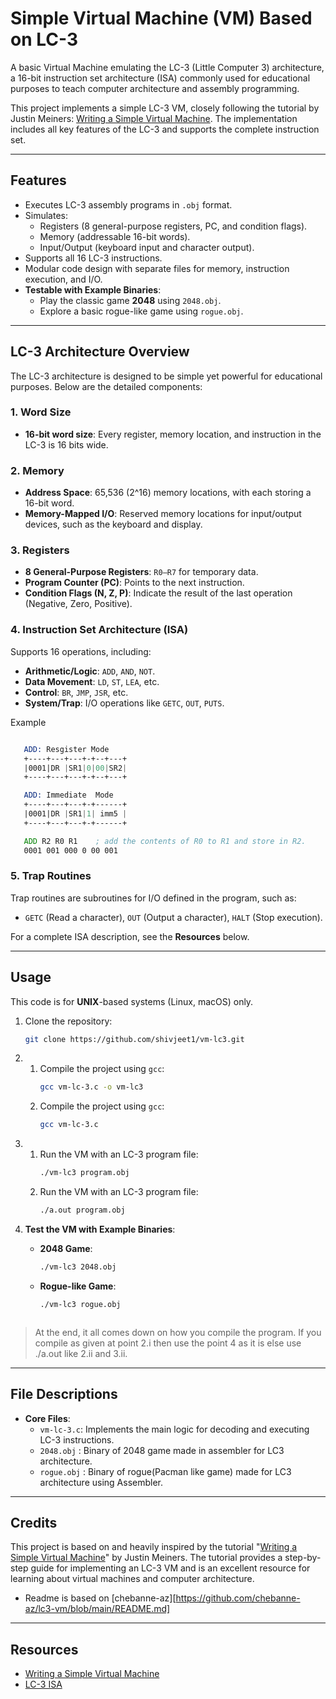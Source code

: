 # Simple Virtual Machine (VM) Based on LC-3

A basic Virtual Machine emulating the LC-3 (Little Computer 3) architecture, a 16-bit instruction set architecture (ISA) commonly used for educational purposes to teach computer architecture and assembly programming.

This project implements a simple LC-3 VM, closely following the tutorial by Justin Meiners: [Writing a Simple Virtual Machine](https://www.jmeiners.com/lc3-vm/). The implementation includes all key features of the LC-3 and supports the complete instruction set.

---

## Features

- Executes LC-3 assembly programs in `.obj` format.
- Simulates:
  - Registers (8 general-purpose registers, PC, and condition flags).
  - Memory (addressable 16-bit words).
  - Input/Output (keyboard input and character output).
- Supports all 16 LC-3 instructions.
- Modular code design with separate files for memory, instruction execution, and I/O.
- **Testable with Example Binaries**:
  - Play the classic game **2048** using `2048.obj`.
  - Explore a basic rogue-like game using `rogue.obj`.

---

## LC-3 Architecture Overview

The LC-3 architecture is designed to be simple yet powerful for educational purposes. Below are the detailed components:

### **1. Word Size**
- **16-bit word size**: Every register, memory location, and instruction in the LC-3 is 16 bits wide.
  
### **2. Memory**
- **Address Space**: 65,536 (2^16) memory locations, with each storing a 16-bit word.
- **Memory-Mapped I/O**: Reserved memory locations for input/output devices, such as the keyboard and display.

### **3. Registers**
- **8 General-Purpose Registers**: `R0–R7` for temporary data.
- **Program Counter (PC)**: Points to the next instruction.
- **Condition Flags (N, Z, P)**: Indicate the result of the last operation (Negative, Zero, Positive).

### **4. Instruction Set Architecture (ISA)**
Supports 16 operations, including:
- **Arithmetic/Logic**: `ADD`, `AND`, `NOT`.
- **Data Movement**: `LD`, `ST`, `LEA`, etc.
- **Control**: `BR`, `JMP`, `JSR`, etc.
- **System/Trap**: I/O operations like `GETC`, `OUT`, `PUTS`.

Example 
```asm

   ADD: Resgister Mode
   +----+---+---+-+--+---+
   |0001|DR |SR1|0|00|SR2|
   +----+---+---+-+--+---+

   ADD: Immediate  Mode
   +----+---+---+-+------+
   |0001|DR |SR1|1| imm5 |
   +----+---+---+-+------+

   ADD R2 R0 R1    ; add the contents of R0 to R1 and store in R2.
   0001 001 000 0 00 001
```

### **5. Trap Routines**
Trap routines are subroutines for I/O defined in the program, such as:
- `GETC` (Read a character), `OUT` (Output a character), `HALT` (Stop execution).

For a complete ISA description, see the **Resources** below.

---

## Usage
This code is for **UNIX**-based systems (Linux, macOS) only.

1. Clone the repository:
   ```bash
   git clone https://github.com/shivjeet1/vm-lc3.git 
   ```

2.  1. Compile the project using `gcc`:
        ```bash
        gcc vm-lc-3.c -o vm-lc3
        ```
    2. Compile the project using `gcc`:
        ```bash
        gcc vm-lc-3.c
        ```

3.  1. Run the VM with an LC-3 program file:
       ```bash
       ./vm-lc3 program.obj
       ```
    2. Run the VM with an LC-3 program file:
       ```bash
       ./a.out program.obj
       ```

4. **Test the VM with Example Binaries**:
   - **2048 Game**:
     ```bash
     ./vm-lc3 2048.obj
     ```
   - **Rogue-like Game**:
     ```bash
     ./vm-lc3 rogue.obj
     ```
    ```[!NOTE]
> At the end, it all comes down on how you compile the program.
> If you compile as given at point 2.i then use the point 4 as it is else use ./a.out like 2.ii and 3.ii.
     
---

## File Descriptions

- **Core Files**:
  - `vm-lc-3.c`: Implements the main logic for decoding and executing LC-3 instructions.
  - `2048.obj` : Binary of 2048 game made in assembler for LC3 architecture.
  - `rogue.obj` : Binary of rogue(Pacman like game) made for LC3 architecture using Assembler.

---

## Credits

This project is based on and heavily inspired by the tutorial "[Writing a Simple Virtual Machine](https://www.jmeiners.com/lc3-vm/)" by Justin Meiners. The tutorial provides a step-by-step guide for implementing an LC-3 VM and is an excellent resource for learning about virtual machines and computer architecture.

- Readme is based on [chebanne-az][https://github.com/chebanne-az/lc3-vm/blob/main/README.md]
---

## Resources 
- [Writing a Simple Virtual Machine](https://www.jmeiners.com/lc3-vm/)
- [LC-3 ISA](https://www.jmeiners.com/lc3-vm/supplies/lc3-isa.pdf)



